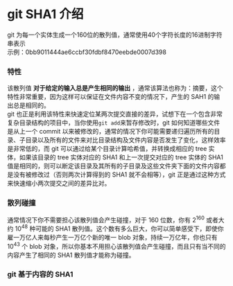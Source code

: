 # git SHA1 介绍

git 为每一个实体生成一个160位的散列值，通常使用40个字符长度的16进制字符串表示  
示例：0bb9011444ae6ccbf30fdbf8470eebde0007d398  

### 特性
该散列值 **对于给定的输入总是产生相同的输出** ，通常该算法也称为：摘要，这个特性非常重要，因为这样可以保证在文件内容不变的情况下，产生的 SAH1 的输出总是相同的。  
git 也正是利用该特性来快速定位某两次提交直接的差异，试想下在一个包含非常复杂目录结构的项目中，当你使用`git add`来暂存修改时，git 如何知道哪些文件是从上一个 commit 以来被修改的，通常的情况下你可能需要递归遍历所有的目录、子目录以及所有的文件来对比目录结构及文件内容是否发生了变化，这样效率是非常低的，而 git 可以通过给某个目录计算哈希值，并转换成相应的 tree 实体，如果该目录的 tree 实体对应的 SHA1 和上一次提交对应的 tree 实体的 SHA1 值是相同的，则可以断定该目录及其所有的子目录及这些文件夹下面的文件内容都是没有被修改过（否则两次计算得到的 SHA1 就不会相等），git 正是通过这种方式来快速缩小两次提交之间的差异比对。  

### 散列碰撞
通常情况下你不需要担心该散列值会产生碰撞，对于 160 位数，你有 2<sup>160</sup> 或者大约 10<sup>48</sup> 种可能的 SHA1 散列值。这个数有多么巨大，你可以简单感受下，即使你雇一万亿人来每秒产生一万亿个新的唯一 blob 对象，持续一万亿年，你也只有 10<sup>43</sup> 个 blob 对象，所以你基本不用担心该散列值会产生碰撞，而且只有当不同的内容产生了相同的 SHA1 散列值才能称为碰撞。  

### git 基于内容的 SHA1
